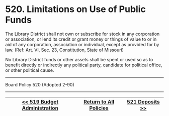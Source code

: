 # 520. Limitations on Use of Public Funds

The Library District shall not own or subscribe for stock in any corporation or association, or lend its credit or grant money or things of value to or in aid of any corporation, association or individual, except as provided for by law. (Ref: Art. VI, Sec. 23, Constitution, State of Missouri)

No Library District funds or other assets shall be spent or used so as to benefit directly or indirectly any political party, candidate for political office, or other political cause.

---

Board Policy 520 (Adopted 2-90)

---
[<< 519 Budget Administration](/policies/500-administration-support/519.md) | [Return to All Policies](/policies/) | [521 Deposits >>](/policies/500-administration-support/521.md)
--- | --- | ---
